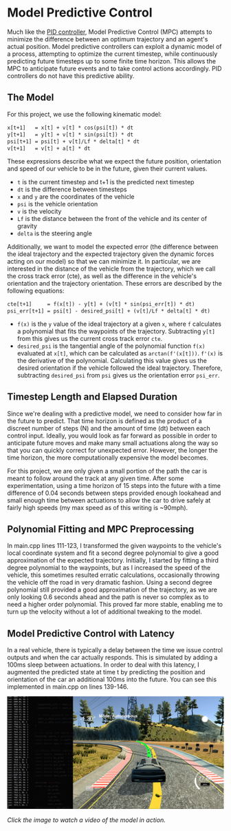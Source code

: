 # Model Predictive Control

Much like the [PID controller](https://github.com/liamondrop/pid-controls), Model Predictive Control (MPC) attempts to minimize the difference between an optimum trajectory and an agent's actual position. Model predictive controllers can exploit a dynamic model of a process, attempting to optimize the current timestep, while continuously predicting future timesteps up to some finite time horizon. This allows the MPC to anticipate future events and to take control actions accordingly. PID controllers do not have this predictive ability.

## The Model

For this project, we use the following kinematic model:

```
x[t+1]   = x[t] + v[t] * cos(psi[t]) * dt
y[t+1]   = y[t] + v[t] * sin(psi[t]) * dt
psi[t+1] = psi[t] + v[t]/Lf * delta[t] * dt
v[t+1]   = v[t] + a[t] * dt
```

These expressions describe what we expect the future position, orientation and speed of our vehicle to be in the future, given their current values.

- `t` is the current timestep and t+1 is the predicted next timestep
- `dt` is the difference between timesteps
- `x` and `y` are the coordinates of the vehicle
- `psi` is the vehicle orientation
- `v` is the velocity
- `Lf` is the distance between the front of the vehicle and its center of gravity
- `delta` is the steering angle

Additionally, we want to model the expected error (the difference between the ideal trajectory and the expected trajectory given the dynamic forces acting on our model) so that we can minimize it. In particular, we are interested in the distance of the vehicle from the trajectory, which we call the cross track error (cte), as well as the difference in the vehicle's orientation and the trajectory orientation. These errors are described by the following equations:

```
cte[t+1]     = f(x[t]) - y[t] + (v[t] * sin(psi_err[t]) * dt)
psi_err[t+1] = psi[t] - desired_psi[t] + (v[t]/Lf * delta[t] * dt)
```

- `f(x)` is the `y` value of the ideal trajectory at a given `x`, where `f` calculates a polynomial that fits the waypoints of the trajectory. Subtracting `y[t]` from this gives us the current cross track error `cte`.
- `desired_psi` is the tangential angle of the polynomial function `f(x)` evaluated at `x[t]`, which can be calculated as `arctan(f'(x[t]))`. `f'(x)` is the derivative of the polynomial. Calculating this value gives us the desired orientation if the vehicle followed the ideal trajectory. Therefore, subtracting `desired_psi` from `psi` gives us the orientation error `psi_err`.

## Timestep Length and Elapsed Duration

Since we're dealing with a predictive model, we need to consider how far in the future to predict. That time horizon is defined as the product of a discreet number of steps (N) and the amount of time (dt) between each control input. Ideally, you would look as far forward as possible in order to anticipate future moves and make many small actuations along the way so that you can quickly correct for unexpected error. However, the longer the time horizon, the more computationally expensive the model becomes.

For this project, we are only given a small portion of the path the car is meant to follow around the track at any given time. After some experimentation, using a time horizon of 15 steps into the future with a time difference of 0.04 seconds between steps provided enough lookahead and small enough time between actuations to allow the car to drive safely at fairly high speeds (my max speed as of this writing is ~90mph).

## Polynomial Fitting and MPC Preprocessing

In main.cpp lines 111-123, I transformed the given waypoints to the vehicle's local coordinate system and fit a second degree polynomial to give a good approximation of the expected trajectory. Initially, I started by fitting a third degree polynomial to the waypoints, but as I increased the speed of the vehicle, this sometimes resulted erratic calculations, occasionally throwing the vehicle off the road in very dramatic fashion. Using a second degree polynomial still provided a good approximation of the trajectory, as we are only looking 0.6 seconds ahead and the path is never so complex as to need a higher order polynomial. This proved far more stable, enabling me to turn up the velocity without a lot of additional tweaking to the model.

## Model Predictive Control with Latency

In a real vehicle, there is typically a delay between the time we issue control outputs and when the car actually responds. This is simulated by adding a 100ms sleep between actuations. In order to deal with this latency, I augmented the predicted state at time t by predicting the position and orientation of the car an additional 100ms into the future. You can see this implemented in main.cpp on lines 139-146.

[![Model Predictive Control](./assets/lake_track_curve.jpg)](https://youtu.be/S--bxds69Zs)

*Click the image to watch a video of the model in action.*
